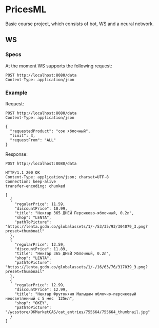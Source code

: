 # PricesML
Basic course project, which consists of bot, WS and a neural network.

## WS 
### Specs
At the moment WS supports the following request:
```http request
POST http://localhost:8080/data
Content-Type: application/json
```

### Example
Request:
```http request
POST http://localhost:8080/data
Content-Type: application/json

{
  "requestedProduct": "сок яблочный",
  "limit": 3,
  "requestFrom": "ALL"
}
```

Response:
```http request
POST http://localhost:8080/data

HTTP/1.1 200 OK
Content-Type: application/json; charset=UTF-8
Connection: keep-alive
transfer-encoding: chunked

[
  {
    "regularPrice": 11.59,
    "discountPrice": 10.99,
    "title": "Нектар 365 ДНЕЙ Персиково-яблочный, 0.2л",
    "shop": "LENTA",
    "pathToPicture": "https://lenta.gcdn.co/globalassets/1/-/53/35/93/304079_3.png?preset=thumbnail"
  },
  {
    "regularPrice": 12.59,
    "discountPrice": 11.89,
    "title": "Нектар 365 ДНЕЙ Яблочный, 0.2л",
    "shop": "LENTA",
    "pathToPicture": "https://lenta.gcdn.co/globalassets/1/-/16/63/76/317039_3.png?preset=thumbnail"
  },
  {
    "regularPrice": 12.99,
    "discountPrice": 12.99,
    "title": "Нектар Фрутоняня Малышам яблочно-персиковый неосветленный с 5 мес  125мл",
    "shop": "OKEY",
    "pathToPicture": "/wcsstore/OKMarketCAS/cat_entries/755664/755664_thumbnail.jpg"
  }
]
```
